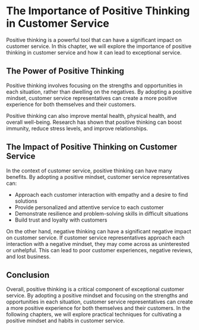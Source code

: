 # The Importance of Positive Thinking in Customer Service

Positive thinking is a powerful tool that can have a significant impact on customer service. In this chapter, we will explore the importance of positive thinking in customer service and how it can lead to exceptional service.

The Power of Positive Thinking
------------------------------

Positive thinking involves focusing on the strengths and opportunities in each situation, rather than dwelling on the negatives. By adopting a positive mindset, customer service representatives can create a more positive experience for both themselves and their customers.

Positive thinking can also improve mental health, physical health, and overall well-being. Research has shown that positive thinking can boost immunity, reduce stress levels, and improve relationships.

The Impact of Positive Thinking on Customer Service
---------------------------------------------------

In the context of customer service, positive thinking can have many benefits. By adopting a positive mindset, customer service representatives can:

* Approach each customer interaction with empathy and a desire to find solutions
* Provide personalized and attentive service to each customer
* Demonstrate resilience and problem-solving skills in difficult situations
* Build trust and loyalty with customers

On the other hand, negative thinking can have a significant negative impact on customer service. If customer service representatives approach each interaction with a negative mindset, they may come across as uninterested or unhelpful. This can lead to poor customer experiences, negative reviews, and lost business.

Conclusion
----------

Overall, positive thinking is a critical component of exceptional customer service. By adopting a positive mindset and focusing on the strengths and opportunities in each situation, customer service representatives can create a more positive experience for both themselves and their customers. In the following chapters, we will explore practical techniques for cultivating a positive mindset and habits in customer service.
